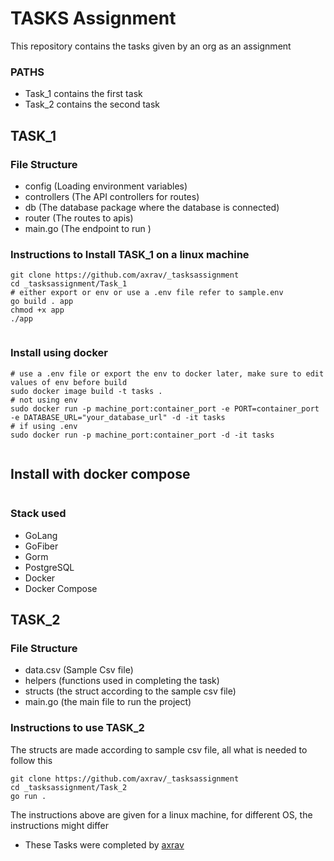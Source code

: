 # TASKS Assignment
This repository contains the tasks given by an org as an assignment


### PATHS
- Task_1 contains the first task 
- Task_2 contains the second task  


## TASK_1

### File Structure
- config (Loading environment variables)
- controllers (The API controllers for routes)
- db (The database package where the database is connected)
- router (The routes to apis)
- main.go (The endpoint to run )


### Instructions to Install TASK_1 on a linux machine
``` console
git clone https://github.com/axrav/_tasksassignment
cd _tasksassignment/Task_1
# either export or env or use a .env file refer to sample.env
go build . app
chmod +x app
./app


```

### Install using docker
```console
# use a .env file or export the env to docker later, make sure to edit values of env before build
sudo docker image build -t tasks .
# not using env
sudo docker run -p machine_port:container_port -e PORT=container_port -e DATABASE_URL="your_database_url" -d -it tasks  
# if using .env 
sudo docker run -p machine_port:container_port -d -it tasks


```

## Install with docker compose
```console
```

### Stack used
- GoLang
- GoFiber
- Gorm
- PostgreSQL
- Docker
- Docker Compose





## TASK_2

### File Structure
- data.csv (Sample Csv file)
- helpers (functions used in completing the task)
- structs (the struct according to the sample csv file)
- main.go (the main file to run the project)

### Instructions to use TASK_2
The structs are made according to sample csv file, all what is needed to follow this

``` console_
git clone https://github.com/axrav/_tasksassignment
cd _tasksassignment/Task_2
go run .
```



The instructions above are given for a linux machine, for different OS, the instructions might differ

- These Tasks were completed by [axrav](https://github.com/axrav)

